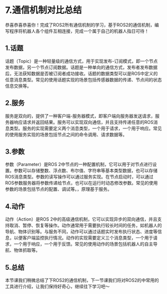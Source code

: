 # 7.通信机制对比总结

恭喜恭喜恭喜你！完成了ROS2所有通信机制的学习，基于ROS2的通信机制，编写程序将机器人各个组件互相连接，完成一个属于自己的机器人指日可待！

## 1.话题

话题（Topic）是一种轻量级的通信方式，用于实现发布-订阅模式，即一个节点发布数据，另一个节点订阅数据。话题是一种单向的通信方式，发布者发布数据后，无法获知数据是否被订阅者成功接收。话题的数据类型可以是ROS中定义的任意消息类型。常见的使用话题实现的场景包括传感器数据的传递、节点间的状态信息交换等。

## 2.服务

服务是双向的，提供了一种客户端-服务器模式，即客户端向服务器发送请求，服务器响应请求并返回结果。服务可以实现双向通信，并且支持传递任意的ROS消息类型。服务的实现需要定义两个消息类型，一个用于请求，一个用于响应。常见的使用服务实现的场景包括节点之间的命令调用、请求数据等。

## 3.参数

参数（Parameter）是ROS 2中节点的一种配置机制，它可以用于对节点进行设置。参数可以存储整数、浮点数、布尔值、字符串等基本类型数据，也可以存储ROS消息类型。参数的读写操作可以通过服务实现。在节点启动时，可以通过ROS参数服务器将参数传递给节点，也可以在运行时动态修改参数。常见的使用参数的场景包括节点的配置、调试等。，原理基于服务。

## 4.动作

动作（Action）是ROS 2中的高级通信机制，它可以实现异步的双向通信，并且支持取消、暂停、恢复等操作。动作通常用于需要执行较长时间的任务，如机器人的导航、物体识别等。与服务不同，动作可以通过话题实时发布执行状态、进度等信息，以便客户端监控执行情况。动作的实现需要定义三个消息类型，一个用于请求，一个用于响应，一个用于反馈。常见的使用动作的场景包括机器人的自主导航、物体抓取等。

## 5.总结

本节课我们稍微总结了下ROS2的通信机制，下一节课我们将对ROS2的中常用的工具进行介绍，让我们保持好奇心，继续往下学习吧～